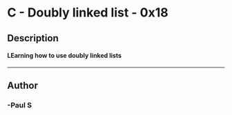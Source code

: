 # C - Doubly linked list - 0x18 
## Description 
#### LEarning how to use doubly linked lists
 --- 
## Author 
### -Paul S